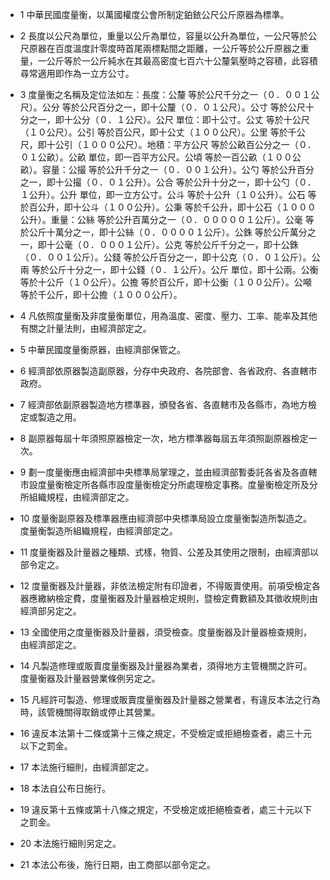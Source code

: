 * 1 中華民國度量衡，以萬國權度公會所制定鉑銥公尺公斤原器為標準。

* 2 長度以公尺為單位，重量以公斤為單位，容量以公升為單位，一公尺等於公尺原器在百度溫度計零度時首尾兩標點間之距離，一公斤等於公斤原器之重量，一公斤等於一公斤純水在其最高密度七百六十公釐氣壓時之容積，此容積尋常適用即作為一立方公寸。

* 3 度量衡之名稱及定位法如左：長度：公釐 等於公尺千分之一（０．００１公尺）。公分 等於公尺百分之一，即十公釐（０．０１公尺）。公寸 等於公尺十分之一，即十公分（０．１公尺）。公尺 單位：即十公寸。公丈 等於十公尺（１０公尺）。公引 等於百公尺，即十公丈（１００公尺）。公里 等於千公尺，即十公引（１０００公尺）。地積：平方公尺 等於公畝百公分之一（０．０１公畝）。公畝 單位，即一百平方公尺。公頃 等於一百公畝（１００公畝）。容量：公撮 等於公升千分之一（０．００１公升）。公勺 等於公升百分之一，即十公撮（０．０１公升）。公合 等於公升十分之一，即十公勺（０．１公升）。公升 單位，即一立方公寸。公斗 等於十公升（１０公升）。公石 等於百公升，即十公斗（１００公升）。公秉 等於千公升，即十公石（１０００公升）。重量：公絲 等於公升百萬分之一（０．０００００１公斤）。公毫 等於公斤十萬分之一，即十公絲（０．００００１公斤）。公銖 等於公斤萬分之一，即十公毫（０．０００１公斤）。公克 等於公斤千分之一，即十公銖（０．００１公斤）。公錢 等於公斤百分之一，即十公克（０．０１公斤）。公兩 等於公斤十分之一，即十公錢（０．１公斤）。公斤 單位，即十公兩。公衡 等於十公斤（１０公斤）。公擔 等於百公斤，即十公衡（１００公斤）。公噸 等於千公斤，即十公擔（１０００公斤）。

* 4 凡依照度量衡及非度量衡單位，用為溫度、密度、壓力、工率、能率及其他有關之計量法則，由經濟部定之。

* 5 中華民國度量衡原器，由經濟部保管之。

* 6 經濟部依原器製造副原器，分存中央政府、各院部會、各省政府、各直轄市政府。

* 7 經濟部依副原器製造地方標準器，頒發各省、各直轄市及各縣市，為地方檢定或製造之用。

* 8 副原器每屆十年須照原器檢定一次，地方標準器每屆五年須照副原器檢定一次。

* 9 劃一度量衡應由經濟部中央標準局掌理之，並由經濟部暫委託各省及各直轄市設度量衡檢定所各縣市設度量衡檢定分所處理檢定事務。度量衡檢定所及分所組織規程，由經濟部定之。

* 10 度量衡副原器及標準器應由經濟部中央標準局設立度量衡製造所製造之。度量衡製造所組織規程，由經濟部定之。

* 11 度量衡器及計量器之種類、式樣，物質、公差及其使用之限制，由經濟部以部令定之。

* 12 度量衡器及計量器，非依法檢定附有印證者，不得販賣使用。前項受檢定各器應繳納檢定費，度量衡器及計量器檢定規則，暨檢定費數額及其徵收規則由經濟部另定之。

* 13 全國使用之度量衡器及計量器，須受檢查。度量衡器及計量器檢查規則，由經濟部定之。

* 14 凡製造修理或販賣度量衡器及計量器為業者，須得地方主管機關之許可。度量衡器及計量器營業條例另定之。

* 15 凡經許可製造、修理或販賣度量衡器及計量器之營業者，有違反本法之行為時，該管機關得取銷或停止其營業。

* 16 違反本法第十二條或第十三條之規定，不受檢定或拒絕檢查者，處三十元以下之罰金。

* 17 本法施行細則，由經濟部定之。

* 18 本法自公布日施行。

* 19 違反第十五條或第十八條之規定，不受檢定或拒絕檢查者，處三十元以下之罰金。

* 20 本法施行細則另定之。

* 21 本法公布後，施行日期，由工商部以部令定之。

